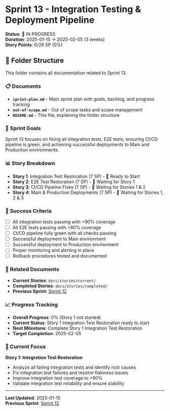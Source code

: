 # Sprint 13 - Integration Testing & Deployment Pipeline

**Status**: 🔄 IN PROGRESS  
**Duration**: 2025-01-15 → 2025-02-05 (3 weeks)  
**Story Points**: 0/28 SP (0%)

## 📁 Folder Structure

This folder contains all documentation related to Sprint 13.

### 📋 Documents

- **`sprint-plan.md`** - Main sprint plan with goals, backlog, and progress tracking
- **`out-of-scope.md`** - Out of scope tasks and scope management
- **`README.md`** - This file, explaining the folder structure

### 🎯 Sprint Goals

Sprint 13 focuses on fixing all integration tests, E2E tests, ensuring CI/CD pipeline is green, and achieving successful deployments to Main and Production environments.

### 📊 Story Breakdown

- **Story 1**: Integration Test Restoration (7 SP) - 🔄 Ready to Start
- **Story 2**: E2E Test Restoration (7 SP) - 🔮 Waiting for Story 1
- **Story 3**: CI/CD Pipeline Fixes (7 SP) - 🔮 Waiting for Stories 1 & 2
- **Story 4**: Main & Production Deployments (7 SP) - 🔮 Waiting for Stories 1, 2 & 3

### 🎯 Success Criteria

- [ ] All integration tests passing with >90% coverage
- [ ] All E2E tests passing with >80% coverage
- [ ] CI/CD pipeline fully green with all checks passing
- [ ] Successful deployment to Main environment
- [ ] Successful deployment to Production environment
- [ ] Proper monitoring and alerting in place
- [ ] Rollback procedures tested and documented

### 🔗 Related Documents

- **Current Stories**: `docs/stories/current/`
- **Completed Stories**: `docs/stories/completed/`
- **Previous Sprint**: [Sprint 12](../sprint-12/)

### 📈 Progress Tracking

- **Overall Progress**: 0% (Story 1 not started)
- **Current Status**: Story 1 Integration Test Restoration ready to start
- **Next Milestone**: Complete Story 1 Integration Test Restoration
- **Target Completion**: 2025-02-05

### 🚀 Current Focus

**Story 1: Integration Test Restoration**

- Analyze all failing integration tests and identify root causes
- Fix integration test failures and resolve flakiness issues
- Improve integration test coverage to >90%
- Validate integration test reliability and ensure stability

---

**Last Updated**: 2025-01-15  
**Previous Sprint**: [Sprint 12](../sprint-12/)
